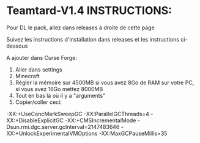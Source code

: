 # Teamtard-V1.4 INSTRUCTIONS:

Pour DL le pack, allez dans releases à droite de cette page

Suivez les instructions d'installation dans releases et les instructions ci-dessous

A ajouter dans Curse Forge:
1) Aller dans settings
2) Minecraft
3) Régler la mémoire sur 4500MB si vous avez 8Go de RAM sur votre PC, si vous avez 16Go mettez 8000MB
3) Tout en bas là où il y a "arguments"
4) Copier/coller ceci:

-XX:+UseConcMarkSweepGC -XX:ParallelGCThreads=4 -XX:+DisableExplicitGC -XX:+CMSIncrementalMode -Dsun.rmi.dgc.server.gcInterval=2147483646 -XX:+UnlockExperimentalVMOptions -XX:MaxGCPauseMillis=35

